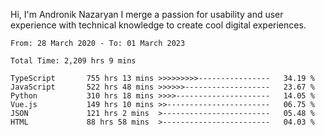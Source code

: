 Hi, I'm Andronik Nazaryan
I merge a passion for usability and user experience with technical knowledge to create cool digital experiences.


<!--START_SECTION:waka-->

```text
From: 28 March 2020 - To: 01 March 2023

Total Time: 2,209 hrs 9 mins

TypeScript       755 hrs 13 mins >>>>>>>>>----------------   34.19 %
JavaScript       522 hrs 48 mins >>>>>>-------------------   23.67 %
Python           310 hrs 18 mins >>>>---------------------   14.05 %
Vue.js           149 hrs 10 mins >>-----------------------   06.75 %
JSON             121 hrs 2 mins  >------------------------   05.48 %
HTML             88 hrs 58 mins  >------------------------   04.03 %
```

<!--END_SECTION:waka-->
